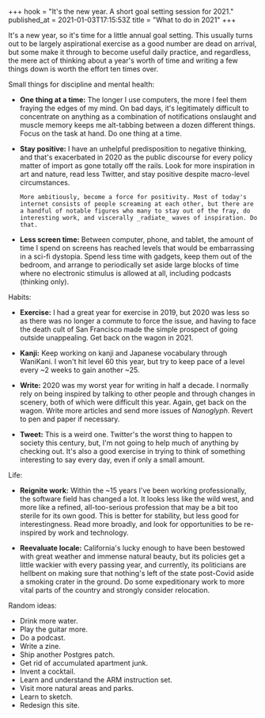 +++
hook = "It's the new year. A short goal setting session for 2021."
published_at = 2021-01-03T17:15:53Z
title = "What to do in 2021"
+++

It's a new year, so it's time for a little annual goal setting. This usually turns out to be largely aspirational exercise as a good number are dead on arrival, but some make it through to become useful daily practice, and regardless, the mere act of thinking about a year's worth of time and writing a few things down is worth the effort ten times over.

Small things for discipline and mental health:

* **One thing at a time:** The longer I use computers, the more I feel them fraying the edges of my mind. On bad days, it's legitimately difficult to concentrate on anything as a combination of notifications onslaught and muscle memory keeps me alt-tabbing between a dozen different things. Focus on the task at hand. Do one thing at a time.

* **Stay positive:** I have an unhelpful predisposition to negative thinking, and that's exacerbated in 2020 as the public discourse for every policy matter of import as gone totally off the rails. Look for more inspiration in art and nature, read less Twitter, and stay positive despite macro-level circumstances.

	  More ambitiously, become a force for positivity. Most of today's internet consists of people screaming at each other, but there are a handful of notable figures who many to stay out of the fray, do interesting work, and viscerally _radiate_ waves of inspiration. Do that.

* **Less screen time:** Between computer, phone, and tablet, the amount of time I spend on screens has reached levels that would be embarrassing in a sci-fi dystopia. Spend less time with gadgets, keep them out of the bedroom, and arrange to periodically set aside large blocks of time where no electronic stimulus is allowed at all, including podcasts (thinking only).

Habits:

* **Exercise:** I had a great year for exercise in 2019, but 2020 was less so as there was no longer a commute to force the issue, and having to face the death cult of San Francisco made the simple prospect of going outside unappealing. Get back on the wagon in 2021.

* **Kanji:** Keep working on kanji and Japanese vocabulary through WaniKani. I won't hit level 60 this year, but try to keep pace of a level every ~2 weeks to gain another ~25.

* **Write:** 2020 was my worst year for writing in half a decade. I normally rely on being inspired by talking to other people and through changes in scenery, both of which were difficult this year. Again, get back on the wagon. Write more articles and send more issues of _Nanoglyph_. Revert to pen and paper if necessary.

* **Tweet:** This is a weird one. Twitter's the worst thing to happen to society this century, but, I'm not going to help much of anything by checking out. It's also a good exercise in trying to think of something interesting to say every day, even if only a small amount.

Life:

* **Reignite work:** Within the ~15 years I've been working professionally, the software field has changed a lot. It looks less like the wild west, and more like a refined, all-too-serious profession that may be a bit too sterile for its own good. This is better for stability, but less good for interestingness. Read more broadly, and look for opportunities to be re-inspired by work and technology.

* **Reevaluate locale:** California's lucky enough to have been bestowed with great weather and immense natural beauty, but its policies get a little wackier with every passing year, and currently, its politicians are hellbent on making sure that nothing's left of the state post-Covid aside a smoking crater in the ground. Do some expeditionary work to more vital parts of the country and strongly consider relocation.

Random ideas:

* Drink more water.
* Play the guitar more.
* Do a podcast.
* Write a zine.
* Ship another Postgres patch.
* Get rid of accumulated apartment junk.
* Invent a cocktail.
* Learn and understand the ARM instruction set.
* Visit more natural areas and parks.
* Learn to sketch.
* Redesign this site.
